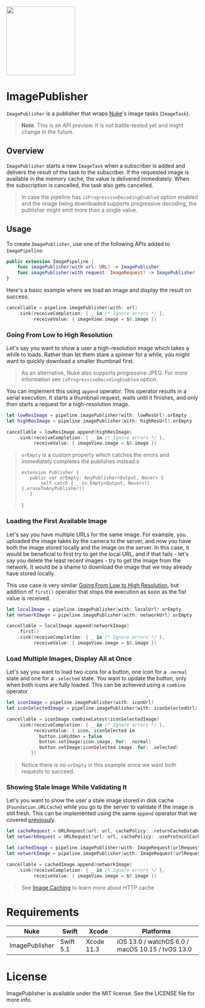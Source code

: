 <br/>

<p align="left"><img src="https://cloud.githubusercontent.com/assets/1567433/13918338/f8670eea-ef7f-11e5-814d-f15bdfd6b2c0.png" height="180"/>

# ImagePublisher

`ImagePublisher` is a publisher that wraps [Nuke](https://github.com/kean/Nuke)'s image tasks (`ImageTask`).

> **Note**. This is an API preview. It is not battle-tested yet and might change in the future.

## Overview

`ImagePublisher`  starts a new `ImageTask` when a subscriber is added and delivers the result of the task to the subscriber. If the requested image is available in the memory cache, the value is delivered immediately. When the subscription is cancelled, the task also gets cancelled.

>  In case the pipeline has `isProgressiveDecodingEnabled` option enabled and the image being downloaded supports progressive decoding, the publisher might emit more than a single value.

## Usage

To create `ImagePublisher`, use one of the following APIs added to `ImagePipeline`:

```swift
public extension ImagePipeline {
    func imagePublisher(with url: URL) -> ImagePublisher
    func imagePublisher(with request: ImageRequest) -> ImagePublisher
}
```

Here's a basic example where we load an image and display the result on success:

```swift
cancellable = pipeline.imagePublisher(with: url)
    .sink(receiveCompletion: { _ in /* Ignore errors */ },
          receiveValue: { imageView.image = $0.image })
```

### Going From Low to High Resolution

Let's say you want to show a user a high-resolution image which takes a while to loads. Rather than let them stare a spinner for a while, you might want to quickly download a smaller thumbnail first.

> As an alternative, Nuke also supports progressive JPEG. For more information see `isProgressiveDecodingEnabled` option.

You can implement this using `append` operator. This operator results in a serial execution. It starts a thumbnail request, waits until it finishes, and only then starts a request for a high-resolution image.

```swift
let lowResImage = pipeline.imagePublisher(with: lowResUrl).orEmpty
let highResImage = pipeline.imagePublisher(with: highResUrl).orEmpty

cancellable = lowResImage.append(highResImage)
    .sink(receiveCompletion: { _ in /* Ignore errors */ },
          receiveValue: { imageView.image = $0.image })
```

> `orEmpty` is a custom property which catches the errors and immediately completes the publishes instead.s
> 
>     extension Publisher {
>        public var orEmpty: AnyPublisher<Output, Never> {
>            self.catch { _ in Empty<Output, Never>() }.eraseToAnyPublisher()
>        }
>    }

### Loading the First Available Image

Let's say you have multiple URLs for the same image. For example, you uploaded the image takes by the camera to the server, and now you have both the image stored locally and the image on the server. In this case, it would be beneficial to first try to get the local URL, and if that fails - let's say you delete the least recent images - try to get the image from the network. It would be a shame to download the image that we may already have stored locally.

This use case is very similar [Going From Low to High Resolution](#going-from-low-to-high-resolution), but addition of `first()` operator that stops the execution as soon as the fist value is received.

```swift
let localImage = pipeline.imagePublisher(with: localUrl).orEmpty
let networkImage = pipeline.imagePublisher(with: networkUrl).orEmpty

cancellable = localImage.append(networkImage)
    .first()
    .sink(receiveCompletion: { _ in /* Ignore errors */ },
          receiveValue: { imageView.image = $0.image })
```

### Load Multiple Images, Display All at Once

Let's say you want to load two icons for a button, one icon for a `.normal` state and one for a `.selected` state. You want to update the button, only when both icons are fully loaded. This can be achieved using a `combine` operator.

```swift
let iconImage = pipeline.imagePublisher(with: iconUrl)
let iconSelectedImage = pipeline.imagePublisher(with: iconSelectedUrl)

cancellable = iconImage.combineLatest(iconSelectedImage)
    .sink(receiveCompletion: { _ in /* Ignore errors */ },
          receiveValue: { icon, iconSelected in
            button.isHidden = false
            button.setImage(icon.image, for: .normal)
            button.setImage(iconSelected.image, for: .selected)
         })
```

> Notice there is no `orEmpty` in this example since we want both requests to succeed.

### Showing Stale Image While Validating It

Let's you want to show the user a stale image stored in disk cache (`Foundation.URLCache`) while you go to the server to validate if the image is still fresh. This can be implemented using the same `append` operator that we covered [previosuly](#going-from-low-to-high-resolution).

```swift
let cacheRequest = URLRequest(url: url, cachePolicy: .returnCacheDataDontLoad)
let networkRequest = URLRequest(url: url, cachePolicy: .useProtocolCachePolicy)

let cachedImage = pipeline.imagePublisher(with: ImageRequest(urlRequest: cacheRequest)).orEmpty
let networkImage = pipeline.imagePublisher(with: ImageRequest(urlRequest: networkRequest)).orEmpty

cancellable = cachedImage.append(networkImage)
    .sink(receiveCompletion: { _ in /* Ignore errors */ },
          receiveValue: { imageView.image = $0.image })
```

> See [Image Caching](https://kean.github.io/post/image-caching) to learn more about HTTP cache

# Requirements

| Nuke          | Swift           | Xcode           | Platforms                                         |
|---------------|-----------------|-----------------|---------------------------------------------------|
| ImagePublisher     | Swift 5.1       | Xcode 11.3      | iOS 13.0 / watchOS 6.0 / macOS 10.15 / tvOS 13.0  |

# License

ImagePublisher is available under the MIT license. See the LICENSE file for more info.
